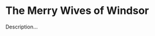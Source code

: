 <!-- ======================================================================
--- Search engine
title:          The Merry Wives of Windsor
keywords:       merry, wives, Windsor, comedy
description:    The Merry Wives of Windsor by William Shakespeare.
--- Menu system
order:          80
text:           The Merry Wives of Windsor
hidden:         false
umbel:          false
--- Page properties
id:             
document:       
layout:         layout-2-left
$-left:         play-list
======================================================================= -->

# The Merry Wives of Windsor

Description...
